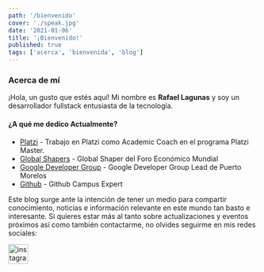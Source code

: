 ```yaml
---
path: '/bienvenido'
cover: './speak.jpg'
date: '2021-01-06'
title: '¡Bienvenido!'
published: true
tags: ['acerca', 'bienvenida', 'blog']
---
```


### Acerca de mí

¡Hola, un gusto que estés aquí! Mi nombre es <b>Rafael Lagunas</b> y soy un desarrollador fullstack entusiasta de la tecnología.

#### ¿A qué me dedico Actualmente?

- [Platzi](https://platzi.com) - Trabajo en Platzi como Academic Coach en el programa Platzi Master.
- [Global Shapers](https://www.globalshapers.org/) - Global Shaper del Foro Económico Mundial
- [Google Developer Group](https://gdg.community.dev/gdg-puerto-morelos/) - Google Developer Group Lead de Puerto Morelos
- [Github](https://github.com/rafalagunas) - Github Campus Expert

Este blog surge ante la intención de tener un medio para compartir conocimiento, noticias e información relevante en este mundo tan basto e interesante. Si quieres estar más al tanto sobre actualizaciones y eventos próximos así como también contactarme, no olvides seguirme en mis redes sociales:

[<img src="https://assets.stickpng.com/images/580b57fcd9996e24bc43c521.png" alt="instagram logo" width="40">](https://www.instagram.com/rafalagunas.js)
